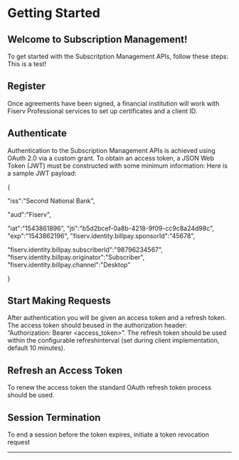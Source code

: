 # Getting Started

## Welcome to Subscription Management!

To get started with the Subscritption Management APIs, follow these steps:
This is a test!
 
## Register

Once agreements have been signed, a financial institution will work with Fiserv Professional services to set up certificates and a client ID.


## Authenticate

Authentication to the Subscription Management APIs is achieved using OAuth 2.0 via a custom grant. To obtain an access token, a JSON Web Token (JWT) must be constructed with some  minimum information: 
Here is a sample JWT payload:

{

"iss":"Second National Bank",

"aud":"Fiserv",

"iat":"1543861896", "jti":"b5d2bcef-0a8b-4218-9f09-cc9c8a24d98c", "exp":"1543862196", "fiserv.identity.billpay.sponsorId":"45678", 

"fiserv.identity.billpay.subscriberId":"98796234567", "fiserv.identity.billpay.originator":"Subscriber", "fiserv.identity.billpay.channel":"Desktop”

}


## Start Making Requests

After authentication you will be given an access token and a refresh token. The access token should beused in the authorization header: “Authorization: Bearer <access_token>”.
The refresh token should be used within the configurable refreshinterval (set during client implementation, default 10 minutes).


## Refresh an Access Token

To renew the access token the standard OAuth refresh token process should be used.


## Session Termination

To end a session before the token expires, initiate a token revocation request


___



 
